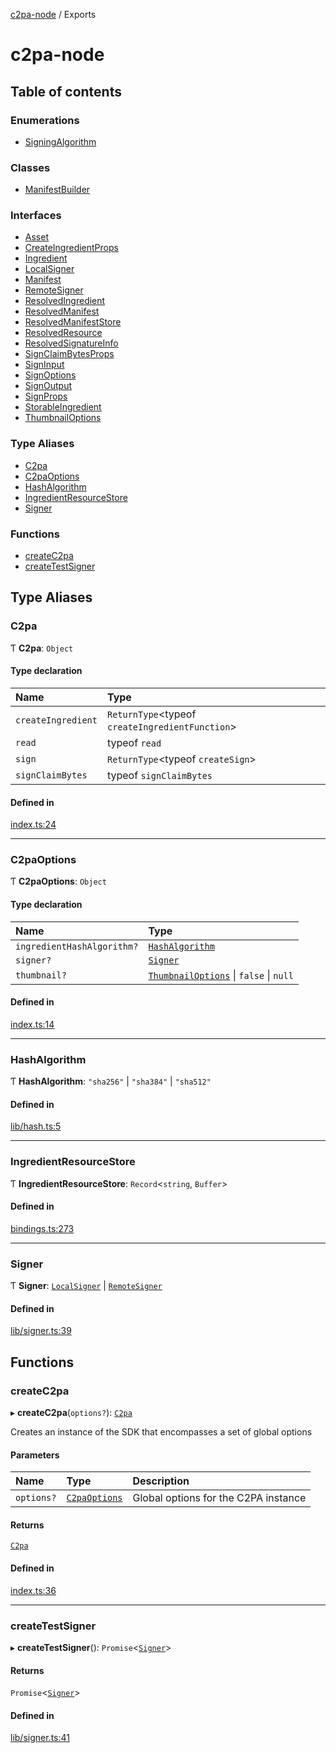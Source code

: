 [c2pa-node](README.md) / Exports

# c2pa-node

## Table of contents

### Enumerations

- [SigningAlgorithm](enums/SigningAlgorithm.md)

### Classes

- [ManifestBuilder](classes/ManifestBuilder.md)

### Interfaces

- [Asset](interfaces/Asset.md)
- [CreateIngredientProps](interfaces/CreateIngredientProps.md)
- [Ingredient](interfaces/Ingredient.md)
- [LocalSigner](interfaces/LocalSigner.md)
- [Manifest](interfaces/Manifest.md)
- [RemoteSigner](interfaces/RemoteSigner.md)
- [ResolvedIngredient](interfaces/ResolvedIngredient.md)
- [ResolvedManifest](interfaces/ResolvedManifest.md)
- [ResolvedManifestStore](interfaces/ResolvedManifestStore.md)
- [ResolvedResource](interfaces/ResolvedResource.md)
- [ResolvedSignatureInfo](interfaces/ResolvedSignatureInfo.md)
- [SignClaimBytesProps](interfaces/SignClaimBytesProps.md)
- [SignInput](interfaces/SignInput.md)
- [SignOptions](interfaces/SignOptions.md)
- [SignOutput](interfaces/SignOutput.md)
- [SignProps](interfaces/SignProps.md)
- [StorableIngredient](interfaces/StorableIngredient.md)
- [ThumbnailOptions](interfaces/ThumbnailOptions.md)

### Type Aliases

- [C2pa](modules.md#c2pa)
- [C2paOptions](modules.md#c2paoptions)
- [HashAlgorithm](modules.md#hashalgorithm)
- [IngredientResourceStore](modules.md#ingredientresourcestore)
- [Signer](modules.md#signer)

### Functions

- [createC2pa](modules.md#createc2pa)
- [createTestSigner](modules.md#createtestsigner)

## Type Aliases

### C2pa

Ƭ **C2pa**: `Object`

#### Type declaration

| Name | Type |
| :------ | :------ |
| `createIngredient` | `ReturnType`<typeof `createIngredientFunction`\> |
| `read` | typeof `read` |
| `sign` | `ReturnType`<typeof `createSign`\> |
| `signClaimBytes` | typeof `signClaimBytes` |

#### Defined in

[index.ts:24](https://github.com/contentauth/c2pa-node/blob/7225e97/js-src/index.ts#L24)

___

### C2paOptions

Ƭ **C2paOptions**: `Object`

#### Type declaration

| Name | Type |
| :------ | :------ |
| `ingredientHashAlgorithm?` | [`HashAlgorithm`](modules.md#hashalgorithm) |
| `signer?` | [`Signer`](modules.md#signer) |
| `thumbnail?` | [`ThumbnailOptions`](interfaces/ThumbnailOptions.md) \| ``false`` \| ``null`` |

#### Defined in

[index.ts:14](https://github.com/contentauth/c2pa-node/blob/7225e97/js-src/index.ts#L14)

___

### HashAlgorithm

Ƭ **HashAlgorithm**: ``"sha256"`` \| ``"sha384"`` \| ``"sha512"``

#### Defined in

[lib/hash.ts:5](https://github.com/contentauth/c2pa-node/blob/7225e97/js-src/lib/hash.ts#L5)

___

### IngredientResourceStore

Ƭ **IngredientResourceStore**: `Record`<`string`, `Buffer`\>

#### Defined in

[bindings.ts:273](https://github.com/contentauth/c2pa-node/blob/7225e97/js-src/bindings.ts#L273)

___

### Signer

Ƭ **Signer**: [`LocalSigner`](interfaces/LocalSigner.md) \| [`RemoteSigner`](interfaces/RemoteSigner.md)

#### Defined in

[lib/signer.ts:39](https://github.com/contentauth/c2pa-node/blob/7225e97/js-src/lib/signer.ts#L39)

## Functions

### createC2pa

▸ **createC2pa**(`options?`): [`C2pa`](modules.md#c2pa)

Creates an instance of the SDK that encompasses a set of global options

#### Parameters

| Name | Type | Description |
| :------ | :------ | :------ |
| `options?` | [`C2paOptions`](modules.md#c2paoptions) | Global options for the C2PA instance |

#### Returns

[`C2pa`](modules.md#c2pa)

#### Defined in

[index.ts:36](https://github.com/contentauth/c2pa-node/blob/7225e97/js-src/index.ts#L36)

___

### createTestSigner

▸ **createTestSigner**(): `Promise`<[`Signer`](modules.md#signer)\>

#### Returns

`Promise`<[`Signer`](modules.md#signer)\>

#### Defined in

[lib/signer.ts:41](https://github.com/contentauth/c2pa-node/blob/7225e97/js-src/lib/signer.ts#L41)
